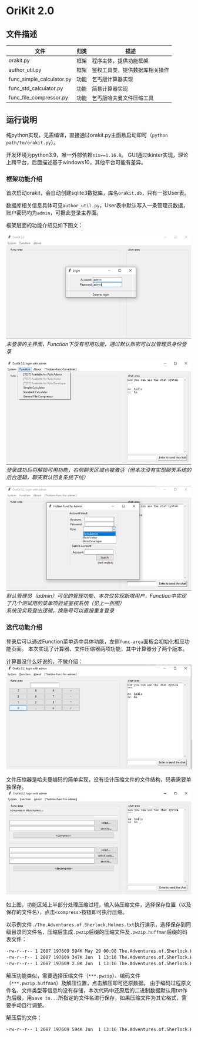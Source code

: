 # OriKit 2.0

## 文件描述

| 文件                        | 归类  | 描述              |
|---------------------------|-----|-----------------|
| orakit.py                 | 框架  | 程序主体，提供功能框架     |
| author_util.py            | 框架  | 鉴权工具类，提供数据库相关操作 |
| func_simple_calculator.py | 功能  | 乞丐版计算器实现        |
| func_std_calculator.py    | 功能  | 简易计算器实现         |
| func_file_compressor.py   | 功能  | 乞丐版哈夫曼文件压缩工具    |


## 运行说明

纯python实现，无需编译，直接通过orakit.py主函数启动即可（`python path/to/orakit.py`）。

开发环境为python3.9，唯一外部依赖`six==1.16.0`。 GUI通过tkinter实现，理论上跨平台，后面描述基于windows10，其他平台可能有差异。

### 框架功能介绍

首次启动orakit，会自动创建sqlite3数据库，库名`orakit.db`，只有一张User表。

数据库相关信息具体可见`author_util.py`，User表中默认写入一条管理员数据，账户密码均为`admin`，可据此登录主界面。

框架层面的功能介绍见如下图文：

![](./pics/01-main-window-logout.png)  
*未登录的主界面，Function下没有可用功能，通过默认账密可以以管理员身份登录*

![](./pics/02-main-window-login.png)  
*登录成功后将解锁可用功能，右侧聊天区域也被激活（但本次没有实现聊天系统的后台逻辑，聊天默认回复系统下线）*

![](./pics/03-hidden-func-for-admin.png)  
*默认管理员（admin）可见的管理功能，本次仅实现新增用户，Function中实现了几个测试用的菜单项验证鉴权系统（见上一张图）*  
*系统没实现登出逻辑，换账号可以直接重复登录*


### 迭代功能介绍

登录后可以通过Function菜单选中具体功能，左侧`func-area`面板会初始化相应功能页面。 本次实现了计算器、文件压缩器两项功能，其中计算器分了两个版本。

计算器没什么好说的，不做介绍：  
![](./pics/04-standard-calculator.png)

文件压缩器是哈夫曼编码的简单实现，没有设计压缩文件的文件结构，码表需要单独保存。  
![](./pics/05-huffman-compressor.png)

如上图，功能区域上半部分处理压缩过程，输入待压缩文件，选择保存位置（以及保存的文件名），点击`<compress>`按钮即可执行压缩。 

以示例文件`./The.Adventures.of.Sherlock.Holmes.txt`执行演示，选择保存到同级目录同文件名，压缩后生成`.pwzip`后缀的压缩文件及`.pwzip.huffman`后缀的码表文件：  
```bash
-rw-r--r-- 1 2087 197609 594K May 29 00:08 The.Adventures.of.Sherlock.Holmes.txt
-rw-r--r-- 1 2087 197609 347K Jun  1 13:16 The.Adventures.of.Sherlock.Holmes.txt.pwzip
-rw-r--r-- 1 2087 197609 2.0K Jun  1 13:16 The.Adventures.of.Sherlock.Holmes.txt.pwzip.huffman
```

解压功能类似，需要选择压缩文件（`***.pwzip`）、编码文件（`***.pwzip.huffman`）及解压位置，点击解压即可还原数据。
由于编码过程原文件名、文件类型等信息均没有存储，本次代码中还原后的二进制数据默认用txt作为后缀，用`save to...`所指定的文件名进行保存，如果压缩文件为其它格式，需要手动自行调整。

解压后的文件：  
```bash
-rw-r--r-- 1 2087 197609 594K Jun  1 13:16 The.Adventures.of.Sherlock.Holmes.txt.decompress.txt
```










